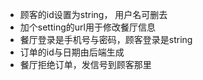 * 顾客的id设置为string， 用户名可删去
* 加个setting的url用于修改餐厅信息
* 餐厅登录是手机号与密码，顾客登录是string
* 订单的id与日期由后端生成
* 餐厅拒绝订单，发信号到顾客那里
